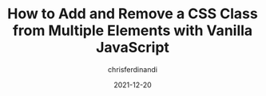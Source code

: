 ---
author: chrisferdinandi
date: 2021-12-20
draft: true
tags:
  - css
  - javascript
target_url: https://gomakethings.com/how-to-add-and-remove-a-css-class-from-multiple-elements-with-vanilla-javascript/
title: How to Add and Remove a CSS Class from Multiple Elements with Vanilla JavaScript
---